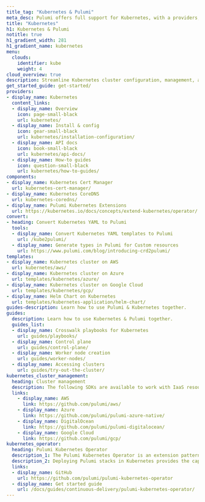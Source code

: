 ```yaml
---
title_tag: "Kubernetes & Pulumi"
meta_desc: Pulumi offers full support for Kubernetes, with a providers, 3+ components, templates, and guides.
title: "Kubernetes"
h1: Kubernetes & Pulumi
notitle: true
h1_gradient_width: 281
h1_gradient_name: kubernetes
menu:
  clouds:
    identifier: kube
    weight: 4
cloud_overview: true
description: Streamline Kubernetes cluster configuration, management, and app workload deployments using TypeScript, Python, Go, C#, Java or YAML. Use the Pulumi Kubernetes Operator to manage both Kubernetes and cloud resources.
get_started_guide: get-started/
providers:
- display_name: Kubernetes
  content_links:
  - display_name: Overview
    icon: page-small-black
    url: kubernetes/
  - display_name: Install & config
    icon: gear-small-black
    url: kubernetes/installation-configuration/
  - display_name: API docs
    icon: book-small-black
    url: kubernetes/api-docs/
  - display_name: How-to guides
    icon: question-small-black
    url: kubernetes/how-to-guides/
components:
- display_name: Kubernetes Cert Manager
  url: kubernetes-cert-manager/
- display_name: Kubernetes CoreDNS
  url: kubernetes-coredns/
- display_name: Pulumi Kubernetes Extensions
  url: https://kubernetes.io/docs/concepts/extend-kubernetes/operator/
convert:
- heading: Convert Kubernetes YAML to Pulumi
  tools:
  - display_name: Convert Kubernetes YAML templates to Pulumi
    url: /kube2pulumi/
  - display_name: Generate types in Pulumi for Custom resources
    url: https://www.pulumi.com/blog/introducing-crd2pulumi/
templates:
- display_name: Kubernetes cluster on AWS
  url: kubernetes/aws/
- display_name: Kubernetes cluster on Azure
  url: templates/kubernetes/azure/
- display_name: Kubernetes cluster on Google Cloud
  url: templates/kubernetes/gcp/
- display_name: Helm Chart on Kubernetes
  url: templates/kubernetes-application/helm-chart/
guides-description: Learn how to use Pulumi & Kubernetes together.
guides:
  description: Learn how to use Kubernetes & Pulumi together.
  guides_list:
  - display_name: Crosswalk playbooks for Kubernetes
    url: guides/playbooks/
  - display_name: Control plane
    url: guides/control-plane/
  - display_name: Worker node creation
    url: guides/worker-nodes/
  - display_name: Accessing clusters
    url: guides/try-out-the-cluster/
kubernetes_cluster_management:
  heading: Cluster management
  description: The following SDKs are available to work with IaaS resources, and managed or self-managed Kubernetes clusters. The packages are available in Node.js (Javascript and Typescript), Python, Go, .NET and Java.
  links:
    - display_name: AWS
      link: https://github.com/pulumi/aws/
    - display_name: Azure
      link: https://github.com/pulumi/pulumi-azure-native/
    - display_name: DigitalOcean
      link: https://github.com/pulumi/pulumi-digitalocean/
    - display_name: Google Cloud
      link: https://github.com/pulumi/gcp/
kubernetes_operator:
  heading: Pulumi Kubernetes Operator
  description_1: The Pulumi Kubernetes Operator is an extension pattern that enables Kubernetes users to create a Stack as a first-class API resource, and use the StackController to drive the updates of the Stack until success.
  description_2: Deploying Pulumi stacks in Kubernetes provides the capability to build out CI/CD and automation systems into your clusters, creating native support to manage your infrastructure alongside your Kubernetes workloads.
  links:
  - display_name: GitHub
    url: https://github.com/pulumi/pulumi-kubernetes-operator
  - display_name: Get started guide
    url: /docs/guides/continuous-delivery/pulumi-kubernetes-operator/
---
```

